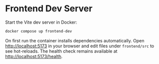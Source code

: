 # Frontend Dev Server

Start the Vite dev server in Docker:

```bash
docker compose up frontend-dev
```

On first run the container installs dependencies automatically.
Open <http://localhost:5173> in your browser and edit files under `frontend/src` to see hot-reloads.
The health check remains available at <http://localhost:5173/health>.
